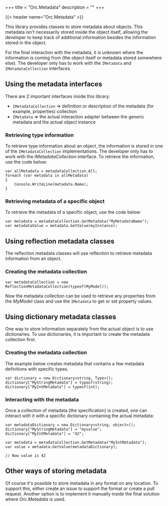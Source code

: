 +++
title = "Orc.Metadata" 
description = ""
+++

{{< header name="Orc.Metadata" >}}

This library provides classes to store metadata about objects. This metadata isn't necessarily stored inside the object itself, allowing the developer to keep track of additional information besides the information stored in the object.

For the final interaction with the metadata, it is unknown where the information is coming from (the object itself or metadata stored somewhere else). The developer only has to work with the `IMetadata` and `IMetadataCollection` interfaces.

## Using the metadata interfaces

There are 2 important interfaces inside this library:

* `IMetadataCollection` => definition or description of the metadata (for example, properties) collection
* `IMetadata` => the actual interaction adapter between the generic metadata and the actual object instance

### Retrieving type information

To retrieve type information about an object, the information is stored in one of the `IMetadataCollection` implementations. The developer only has to work with the *IMetadataCollection* interface. To retrieve the information, use the code below:

```
var allMetadata = metadataCollection.All;
foreach (var metadata in allMetadata)
{
	Console.WriteLine(metadata.Name);
}
```

### Retrieving metadata of a specific object

To retrieve the metadata of a specific object, use the code below:

```
var metadata = metadataCollection.GetMetadata("MyMetadataName");
var metadataValue = metadata.GetValue(myInstance); 
```

## Using reflection metadata classes

The reflection metadata classes will use reflection to retrieve metadata information from an object.

### Creating the metadata collection

```
var metadataCollection = new ReflectionMetadataCollection(typeof(MyModel));
```

Now the metadata collection can be used to retrieve any properties from the *MyModel* class and use the `IMetadata` to get or set property values.

## Using dictionary metadata classes

One way to store information separately from the actual object is to use dictionaries. To use dictionaries, it is important to create the metadata collection first.

### Creating the metadata collection

The example below creates metadata that contains a few metadata definitions with specific types.

```
var dictionary = new Dictionary<string, Type>();
dictionary["MyStringMetadata"] = typeof(string);
dictionary["MyIntMetadata"] = typeof(int);
```

### Interacting with the metadata

Once a collection of metadata (the specification) is created, one can interact with it with a specific dictionary containing the actual metadata:

```
var metadataDictionary = new Dictionary<string, object>();
dictionary["MyStringMetadata"] = "myvalue";
dictionary["MyIntMetadata"] = "42";

var metadata = metadataCollection.GetMetadata("MyIntMetadata");
var value = metadata.GetValue(metadataDictionary);

// Now value is 42
```

## Other ways of storing metadata

Of course it's possible to store metadata in any format on any location. To support this, either create an issue to support the format or create a pull request. Another option is to implement it manually inside the final solution where *Orc.Metadata* is used.
